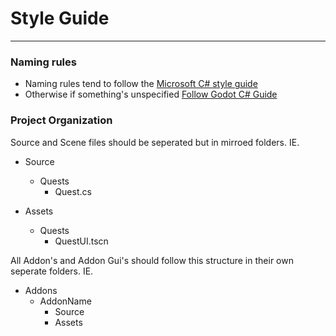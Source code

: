 # Style Guide

----------------------------------------------------------------

### Naming rules
- Naming rules tend to follow the [Microsoft C# style guide](https://learn.microsoft.com/en-us/dotnet/csharp/fundamentals/coding-style/identifier-names)
- Otherwise if something's unspecified [Follow Godot C# Guide](https://docs.godotengine.org/en/stable/tutorials/scripting/c_sharp/c_sharp_style_guide.html)

### Project Organization
Source and Scene files should be seperated but in mirroed folders. IE.

- Source
  - Quests
    - Quest.cs

- Assets
  - Quests
    - QuestUI.tscn

All Addon's and Addon Gui's should follow this structure in their own seperate folders. IE.

- Addons
  - AddonName
    - Source
    - Assets

